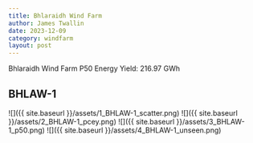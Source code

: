```yaml
---
title: Bhlaraidh Wind Farm
author: James Twallin
date: 2023-12-09
category: windfarm
layout: post
---
```

Bhlaraidh Wind Farm P50 Energy Yield: 216.97 GWh

BHLAW-1
-------------
![]({{ site.baseurl }}/assets/1_BHLAW-1_scatter.png)
![]({{ site.baseurl }}/assets/2_BHLAW-1_pcey.png)
![]({{ site.baseurl }}/assets/3_BHLAW-1_p50.png)
![]({{ site.baseurl }}/assets/4_BHLAW-1_unseen.png)

